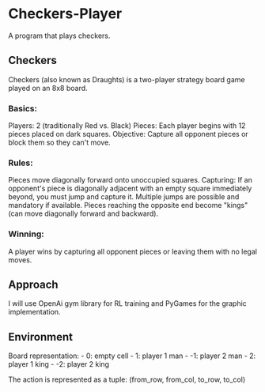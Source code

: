 # Checkers-Player
A program that plays checkers.

## Checkers
Checkers (also known as Draughts) is a two-player strategy board game played on an 8x8 board.

### Basics:
Players: 2 (traditionally Red vs. Black)
Pieces: Each player begins with 12 pieces placed on dark squares.
Objective: Capture all opponent pieces or block them so they can't move.
### Rules:
Pieces move diagonally forward onto unoccupied squares.
Capturing: If an opponent's piece is diagonally adjacent with an empty square immediately beyond, you must jump and capture it.
Multiple jumps are possible and mandatory if available.
Pieces reaching the opposite end become "kings" (can move diagonally forward and backward).
### Winning:
A player wins by capturing all opponent pieces or leaving them with no legal moves.

## Approach
I will use OpenAi gym library for RL training and PyGames for the graphic implementation.
## Environment
Board representation:
    -  0: empty cell
    -  1: player 1 man
    - -1: player 2 man
    -  2: player 1 king
    - -2: player 2 king

The action is represented as a tuple:
    (from_row, from_col, to_row, to_col)
